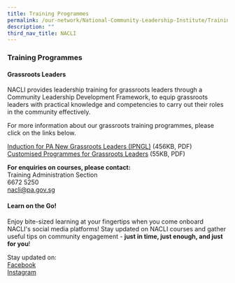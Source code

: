 ```yaml
---
title: Training Programmes
permalink: /our-network/National-Community-Leadership-Institute/Training-Programmes
description: ""
third_nav_title: NACLI
---
```

### Training Programmes
#### Grassroots Leaders

NACLI provides leadership training for grassroots leaders through a Community Leadership Development Framework, to equip grassroots leaders with practical knowledge and competencies to carry out their roles in the community effectively.

For more information about our grassroots training programmes, please click on the links below.

[Induction for PA New Grassroots Leaders (IPNGL)](#) (456KB, PDF)<br>
[Customised Programmes for Grassroots Leaders](#) (55KB, PDF)<br>

**For enquiries on courses, please contact:**<br>
Training Administration Section<br>
6672 5250<br>
nacli@pa.gov.sg

#### Learn on the Go!

Enjoy bite-sized learning at your fingertips when you come onboard NACLI's social media platforms! Stay updated on NACLI courses and gather useful tips on community engagement - **just in time, just enough, and just for you**!

Stay updated on: <br>
[Facebook](https://www.facebook.com/login/?next=https%3A%2F%2Fwww.facebook.com%2Fnaclisg) <br>
[Instagram](https://www.instagram.com/accounts/login/?next=/naclisg/)